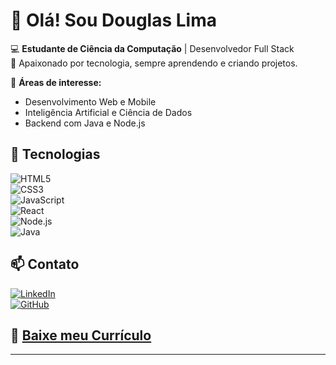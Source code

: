 # 👋 Olá! Sou Douglas Lima

💻 **Estudante de Ciência da Computação** | Desenvolvedor Full Stack  
🚀 Apaixonado por tecnologia, sempre aprendendo e criando projetos.  

📌 **Áreas de interesse:**  
- Desenvolvimento Web e Mobile  
- Inteligência Artificial e Ciência de Dados  
- Backend com Java e Node.js  

## 🚀 Tecnologias  
![HTML5](https://img.shields.io/badge/HTML5-E34F26?style=for-the-badge&logo=html5&logoColor=white)  
![CSS3](https://img.shields.io/badge/CSS3-1572B6?style=for-the-badge&logo=css3&logoColor=white)  
![JavaScript](https://img.shields.io/badge/JavaScript-F7DF1E?style=for-the-badge&logo=javascript&logoColor=black)  
![React](https://img.shields.io/badge/React-61DAFB?style=for-the-badge&logo=react&logoColor=black)  
![Node.js](https://img.shields.io/badge/Node.js-339933?style=for-the-badge&logo=node.js&logoColor=white)  
![Java](https://img.shields.io/badge/Java-ED8B00?style=for-the-badge&logo=java&logoColor=white)  

## 📫 Contato  
[![LinkedIn](https://img.shields.io/badge/LinkedIn-0077B5?style=for-the-badge&logo=linkedin&logoColor=white)](https://www.linkedin.com/in/douglas-lima-aa67b0243/)  
[![GitHub](https://img.shields.io/badge/GitHub-181717?style=for-the-badge&logo=github&logoColor=white)](https://github.com/devdouglasglima)  
## 📄 [Baixe meu Currículo](https://drive.google.com/file/d/1-n2thabEJy-ZuHLW-wP3LTYauOTow9Qi/view?usp=sharing)
---
